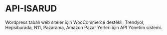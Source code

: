 # API-ISARUD
Wordpress tabalı web siteler için WooCommerce destekli; Trendyol, Hepsiburada, N11, Pazarama, Amazon Pazar Yerleri için API Yönetim sistemi.
